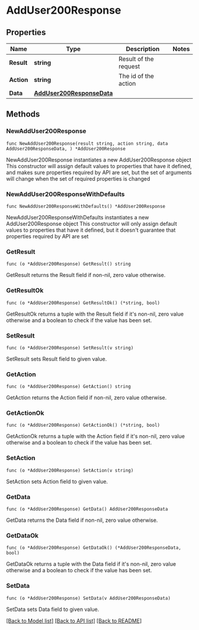 # AddUser200Response

## Properties

Name | Type | Description | Notes
------------ | ------------- | ------------- | -------------
**Result** | **string** | Result of the request | 
**Action** | **string** | The id of the action | 
**Data** | [**AddUser200ResponseData**](AddUser200ResponseData.md) |  | 

## Methods

### NewAddUser200Response

`func NewAddUser200Response(result string, action string, data AddUser200ResponseData, ) *AddUser200Response`

NewAddUser200Response instantiates a new AddUser200Response object
This constructor will assign default values to properties that have it defined,
and makes sure properties required by API are set, but the set of arguments
will change when the set of required properties is changed

### NewAddUser200ResponseWithDefaults

`func NewAddUser200ResponseWithDefaults() *AddUser200Response`

NewAddUser200ResponseWithDefaults instantiates a new AddUser200Response object
This constructor will only assign default values to properties that have it defined,
but it doesn't guarantee that properties required by API are set

### GetResult

`func (o *AddUser200Response) GetResult() string`

GetResult returns the Result field if non-nil, zero value otherwise.

### GetResultOk

`func (o *AddUser200Response) GetResultOk() (*string, bool)`

GetResultOk returns a tuple with the Result field if it's non-nil, zero value otherwise
and a boolean to check if the value has been set.

### SetResult

`func (o *AddUser200Response) SetResult(v string)`

SetResult sets Result field to given value.


### GetAction

`func (o *AddUser200Response) GetAction() string`

GetAction returns the Action field if non-nil, zero value otherwise.

### GetActionOk

`func (o *AddUser200Response) GetActionOk() (*string, bool)`

GetActionOk returns a tuple with the Action field if it's non-nil, zero value otherwise
and a boolean to check if the value has been set.

### SetAction

`func (o *AddUser200Response) SetAction(v string)`

SetAction sets Action field to given value.


### GetData

`func (o *AddUser200Response) GetData() AddUser200ResponseData`

GetData returns the Data field if non-nil, zero value otherwise.

### GetDataOk

`func (o *AddUser200Response) GetDataOk() (*AddUser200ResponseData, bool)`

GetDataOk returns a tuple with the Data field if it's non-nil, zero value otherwise
and a boolean to check if the value has been set.

### SetData

`func (o *AddUser200Response) SetData(v AddUser200ResponseData)`

SetData sets Data field to given value.



[[Back to Model list]](../README.md#documentation-for-models) [[Back to API list]](../README.md#documentation-for-api-endpoints) [[Back to README]](../README.md)


